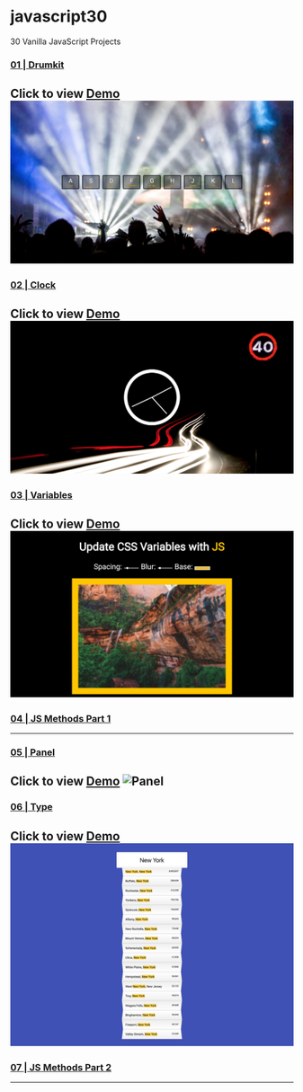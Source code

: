 # javascript30
30 Vanilla JavaScript Projects

### [01 | Drumkit](https://github.com/SonyaMoisset/javascript30/tree/master/01-Drumkit)
Click to view [Demo](https://sonyamoisset.github.io/javascript30/01-Drumkit/)   
![Drumkit](https://github.com/SonyaMoisset/javascript30/blob/master/01-Drumkit/drumkit.png)
----------   

### [02 | Clock](https://github.com/SonyaMoisset/javascript30/tree/master/02-Clock)
Click to view [Demo](https://sonyamoisset.github.io/javascript30/02-Clock/)   
![Clock](https://github.com/SonyaMoisset/javascript30/blob/master/02-Clock/clock.png)
----------   

### [03 | Variables](https://github.com/SonyaMoisset/javascript30/tree/master/03-Variables)
Click to view [Demo](https://sonyamoisset.github.io/javascript30/03-Variables/)
![Variables](https://github.com/SonyaMoisset/javascript30/blob/master/03-Variables/variables.png)
----------   

### [04 | JS Methods Part 1](https://github.com/SonyaMoisset/javascript30/tree/master/04-ArrayOne)
----------   

### [05 | Panel](https://github.com/SonyaMoisset/javascript30/tree/master/05-Panel)
Click to view [Demo](https://sonyamoisset.github.io/javascript30/05-Panel/)
![Panel](https://github.com/SonyaMoisset/javascript30/blob/master/05-Panel/panel.png)
----------

### [06 | Type](https://github.com/SonyaMoisset/javascript30/tree/master/06-Type)
Click to view [Demo](https://sonyamoisset.github.io/javascript30/06-Type/)
![Clock](https://github.com/SonyaMoisset/javascript30/blob/master/06-Type/type.png)
----------   

### [07 | JS Methods Part 2](https://github.com/SonyaMoisset/javascript30/tree/master/07-ArrayTwo)
----------   
